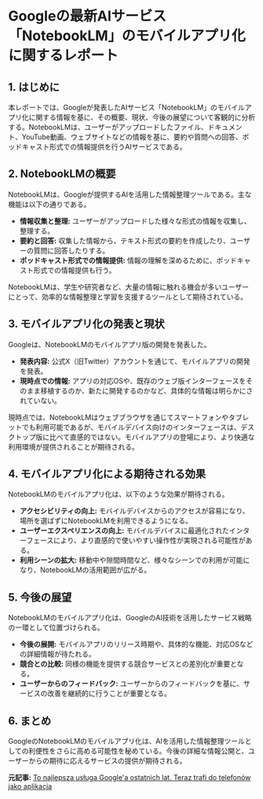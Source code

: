 # Googleの最新AIサービス「NotebookLM」のモバイルアプリ化に関するレポート

## 1. はじめに

本レポートでは、Googleが発表したAIサービス「NotebookLM」のモバイルアプリ化に関する情報を基に、その概要、現状、今後の展望について客観的に分析する。NotebookLMは、ユーザーがアップロードしたファイル、ドキュメント、YouTube動画、ウェブサイトなどの情報を基に、要約や質問への回答、ポッドキャスト形式での情報提供を行うAIサービスである。

## 2. NotebookLMの概要

NotebookLMは、Googleが提供するAIを活用した情報整理ツールである。主な機能は以下の通りである。

* **情報収集と整理:** ユーザーがアップロードした様々な形式の情報を収集し、整理する。
* **要約と回答:** 収集した情報から、テキスト形式の要約を作成したり、ユーザーの質問に回答したりする。
* **ポッドキャスト形式での情報提供:** 情報の理解を深めるために、ポッドキャスト形式での情報提供も行う。

NotebookLMは、学生や研究者など、大量の情報に触れる機会が多いユーザーにとって、効率的な情報整理と学習を支援するツールとして期待されている。

## 3. モバイルアプリ化の発表と現状

Googleは、NotebookLMのモバイルアプリ版の開発を発表した。

* **発表内容:** 公式X（旧Twitter）アカウントを通じて、モバイルアプリの開発を発表。
* **現時点での情報:** アプリの対応OSや、既存のウェブ版インターフェースをそのまま移植するのか、新たに開発するのかなど、具体的な情報は明らかにされていない。

現時点では、NotebookLMはウェブブラウザを通じてスマートフォンやタブレットでも利用可能であるが、モバイルデバイス向けのインターフェースは、デスクトップ版に比べて直感的ではない。モバイルアプリの登場により、より快適な利用環境が提供されることが期待される。

## 4. モバイルアプリ化による期待される効果

NotebookLMのモバイルアプリ化は、以下のような効果が期待される。

* **アクセシビリティの向上:** モバイルデバイスからのアクセスが容易になり、場所を選ばずにNotebookLMを利用できるようになる。
* **ユーザーエクスペリエンスの向上:** モバイルデバイスに最適化されたインターフェースにより、より直感的で使いやすい操作性が実現される可能性がある。
* **利用シーンの拡大:** 移動中や隙間時間など、様々なシーンでの利用が可能になり、NotebookLMの活用範囲が広がる。

## 5. 今後の展望

NotebookLMのモバイルアプリ化は、GoogleのAI技術を活用したサービス戦略の一環として位置づけられる。

* **今後の展開:** モバイルアプリのリリース時期や、具体的な機能、対応OSなどの詳細情報が待たれる。
* **競合との比較:** 同様の機能を提供する競合サービスとの差別化が重要となる。
* **ユーザーからのフィードバック:** ユーザーからのフィードバックを基に、サービスの改善を継続的に行うことが重要となる。

## 6. まとめ

GoogleのNotebookLMのモバイルアプリ化は、AIを活用した情報整理ツールとしての利便性をさらに高める可能性を秘めている。今後の詳細な情報公開と、ユーザーからの期待に応えるサービスの提供が期待される。



**元記事:** [To najlepsza usługa Google'a ostatnich lat. Teraz trafi do telefonów jako aplikacja](https://spidersweb.pl/2025/04/google-notebooklm-aplikacja-zapowiedz.html)